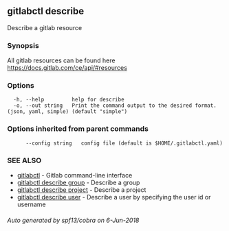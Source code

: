 ## gitlabctl describe

Describe a gitlab resource

### Synopsis

All gitlab resources can be found here https://docs.gitlab.com/ce/api/#resources

### Options

```
  -h, --help         help for describe
  -o, --out string   Print the command output to the desired format. (json, yaml, simple) (default "simple")
```

### Options inherited from parent commands

```
      --config string   config file (default is $HOME/.gitlabctl.yaml)
```

### SEE ALSO

* [gitlabctl](gitlabctl.md)	 - Gitlab command-line interface
* [gitlabctl describe group](gitlabctl_describe_group.md)	 - Describe a group
* [gitlabctl describe project](gitlabctl_describe_project.md)	 - Describe a project
* [gitlabctl describe user](gitlabctl_describe_user.md)	 - Describe a user by specifying the user id or username

###### Auto generated by spf13/cobra on 6-Jun-2018
